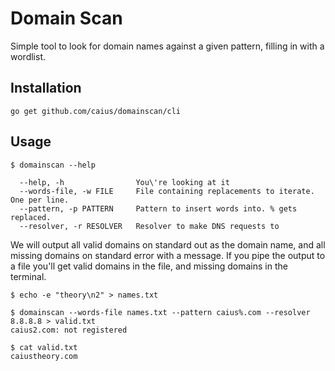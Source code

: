# Domain Scan

Simple tool to look for domain names against a given pattern, filling in with a wordlist.

## Installation

```shell
go get github.com/caius/domainscan/cli
```

## Usage

```shell
$ domainscan --help

  --help, -h                You\'re looking at it
  --words-file, -w FILE     File containing replacements to iterate. One per line.
  --pattern, -p PATTERN     Pattern to insert words into. % gets replaced.
  --resolver, -r RESOLVER   Resolver to make DNS requests to
```

We will output all valid domains on standard out as the domain name, and all missing domains on standard error with a message. If you pipe the output to a file you'll get valid domains in the file, and missing domains in the terminal.

```shell
$ echo -e "theory\n2" > names.txt

$ domainscan --words-file names.txt --pattern caius%.com --resolver 8.8.8.8 > valid.txt
caius2.com: not registered

$ cat valid.txt
caiustheory.com
```
